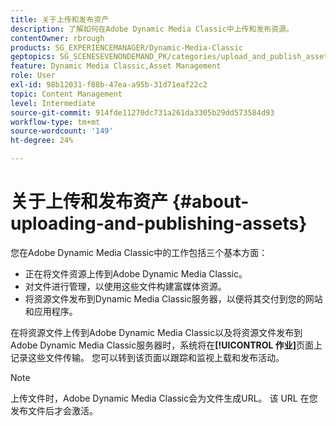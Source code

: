 ```yaml
---
title: 关于上传和发布资产
description: 了解如何在Adobe Dynamic Media Classic中上传和发布资源。
contentOwner: rbrough
products: SG_EXPERIENCEMANAGER/Dynamic-Media-Classic
geptopics: SG_SCENESEVENONDEMAND_PK/categories/upload_and_publish_assets
feature: Dynamic Media Classic,Asset Management
role: User
exl-id: 98b12031-f88b-47ea-a95b-31d71eaf22c2
topic: Content Management
level: Intermediate
source-git-commit: 914fde11270dc731a261da3305b29dd573584d93
workflow-type: tm+mt
source-wordcount: '149'
ht-degree: 24%

---
```


# 关于上传和发布资产 {#about-uploading-and-publishing-assets}

您在Adobe Dynamic Media Classic中的工作包括三个基本方面：

* 正在将文件资源上传到Adobe Dynamic Media Classic。
* 对文件进行管理，以使用这些文件构建富媒体资源。
* 将资源文件发布到Dynamic Media Classic服务器，以便将其交付到您的网站和应用程序。

在将资源文件上传到Adobe Dynamic Media Classic以及将资源文件发布到Adobe Dynamic Media Classic服务器时，系统将在&#x200B;**[!UICONTROL 作业]**&#x200B;页面上记录这些文件传输。 您可以转到该页面以跟踪和监视上载和发布活动。

>[!NOTE]
>
>上传文件时，Adobe Dynamic Media Classic会为文件生成URL。 该 URL 在您发布文件后才会激活。

<!-- >[!NOTE]
>
>A new Instant Publish feature was made available shortly after the release of Adobe Dynamic Media Classic 6.0. This feature, which publishes assets immediately with one step, is being rolled out gradually, replacing the **[!UICONTROL Mark for Publish]** functionality. Some users will continue to see the current interface and functionality for a while, until they are included in the rollout. In addition, some assets will continue to use the "Mark for Publish" process for a while after the rollout. -->
